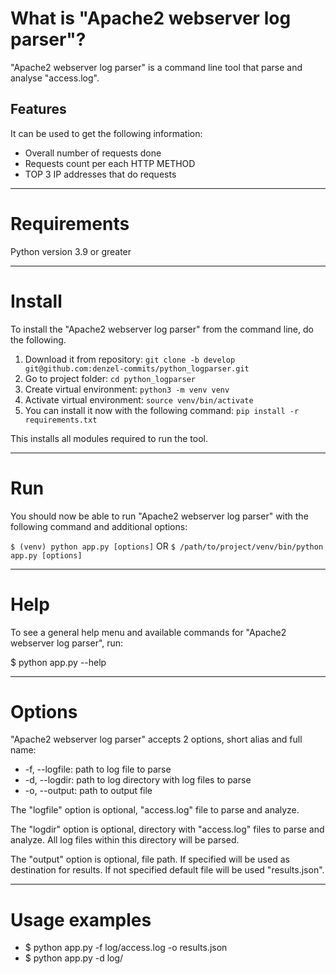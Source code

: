 # What is "Apache2 webserver log parser"?

"Apache2 webserver log parser" is a command line tool that parse and analyse "access.log".

## Features
It can be used to get the following information:
- Overall number of requests done
- Requests count per each HTTP METHOD
- TOP 3 IP addresses that do requests

---
# Requirements

Python version 3.9 or greater

---

# Install

To install the "Apache2 webserver log parser" from the command line, do the following.

1. Download it from repository: `git clone -b develop git@github.com:denzel-commits/python_logparser.git`
2. Go to project folder: `cd python_logparser`
3. Create virtual environment: `python3 -m venv venv`
4. Activate virtual environment: `source venv/bin/activate`
5. You can install it now with the following command: `pip install -r requirements.txt`

This installs all modules required to run the tool.

---

# Run

You should now be able to run "Apache2 webserver log parser" with the following command and additional options:

``$ (venv) python app.py [options]``
OR
``$ /path/to/project/venv/bin/python app.py [options]``

---

# Help

To see a general help menu and available commands for "Apache2 webserver log parser", run:

$ python app.py --help

---

# Options

"Apache2 webserver log parser" accepts 2 options, short alias and full name:

* -f, --logfile: path to log file to parse
* -d, --logdir: path to log directory with log files to parse
* -o, --output: path to output file

The "logfile" option is optional, "access.log" file to parse and analyze.

The "logdir" option is optional, directory with "access.log" files to parse and analyze. All log files within this directory will be parsed.

The "output" option is optional, file path. If specified will be used as destination for results. If not specified default file will be used "results.json".

---

# Usage examples

* $ python app.py -f log/access.log -o results.json
* $ python app.py -d log/
